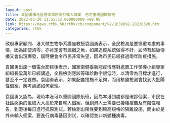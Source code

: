 ```yaml
---
layout: post
title: 袁國勇稱社區感染風險高於輸入個案　已可重開國際航班
date: 2022-03-20 11:51:32.000000000 +08:00
link: https://news.rthk.hk/rthk/ch/component/k2/1639892-20220320.htm
categories: rthk
---
```


政府專家顧問、港大微生物學系講座教授袁國勇表示，全民檢測是要慎重考慮的事情，因為即使清零，亦肯定會有漏網之魚，如果追縱系統做得不好，屆時有超級傳播又會出現爆發，屆時便會令巿民非常失望，因為巿民已經捱過兩年防疫措施。

袁國勇出席一個電台節目後表示，國家衞健委新冠疫情應對處置工作領導小組專家組組長梁萬年已經講過，全民檢測應該等確診數字很低時，以清零為目標才進行，甚至不一定要做。袁國勇表示，如果配套措施不足夠，而用核酸檢測會找到大批陽性個案，應考慮該如何處理。

袁國勇又認為，現時本港可以重開國際航班，因為本港到處都是確診個案，巿民在社區感染的風險大大高於來自輸入個案，但到港人士需要已接種疫苗及有陰性報告，到港後每日進行抗原測試。若檢測出陽性要到較高規格的隔離設施，而由於是外來輸入個案，要進行病毒基因測試，以確認並非新變種病毒。
